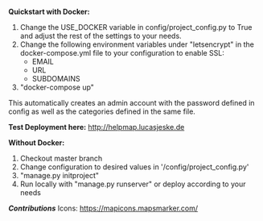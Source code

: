 **Quickstart with Docker:**
1. Change the USE_DOCKER variable in config/project_config.py to True and adjust the rest of the settings to your needs.
2. Change the following environment variables under "letsencrypt" in the docker-compose.yml file to your configuration to enable SSL:
   - EMAIL
   - URL
   - SUBDOMAINS
3. "docker-compose up"

This automatically creates an admin account with the password defined in config as well as the categories defined in the same file.


**Test Deployment here:** http://helpmap.lucasjeske.de


**Without Docker:**
1. Checkout master branch
2. Change configuration to desired values in '/config/project_config.py'
3. "manage.py initproject"
4. Run locally with "manage.py runserver" or deploy according to your needs

***Contributions***
Icons: https://mapicons.mapsmarker.com/
